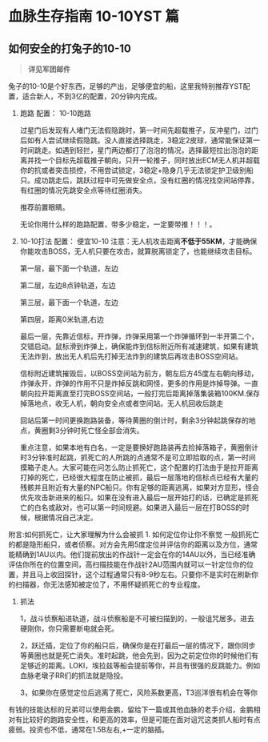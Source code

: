 # 血脉生存指南 10-10YST 篇

## 如何安全的打兔子的10-10

> **详见军团邮件**

兔子的10-10是个好东西，足够的产出，足够便宜的船，这里我特别推荐YST配置，适合新人，不到3亿的配置，20分钟内完成。

1. 跑路 配置： 10-10跑路

   过星门后发现有人堵门无法假隐跳时，第一时间先超载推子，反冲星门，过门后如有人尝试继续假隐跳。没人直接选择跳走，3稳定2皮球，通常能保证第一时间跳走。如遇到轻拦，星门两边都打了泡泡的情况，选择最短拉出泡泡的距离并找一个目标先超载推子朝向，只开一轮推子，同时放出ECM无人机并超载你的抗或者突击损控，不用尝试锁定，3稳定+隐身几乎无法锁定护卫级别船只。成功跳走后，跳跃过程中可先做安全点，没有红圈的情况找空间站停靠，有红圈的情况先跳安全点等待红圈消失。

   推荐前置眼睛。

   无论你用什么样的跑路配置，带多少稳定，一定要带推！！！。

2. 10-10打法 配置： 便宜10-10 注意：无人机攻击距离**不低于55KM**，才能确保你能攻击BOSS，无人机只要在攻击，就算脱离锁定了，也能继续攻击目标。

   第一层，最下面一个轨道，左边

   第二层，左边8点钟轨道，左边

   第三层，最下面一个轨道，左边

   第四层，距离0米轨道,右边

   最后一层，先靠近信标，开炸弹，炸弹采用第一个炸弹循环到一半开第二个，交错启动。鼠标滑到炸弹上，确保能炸到信标附近所有减速建筑，如果有建筑无法炸到，放出无人机后先打掉无法炸到的建筑后再攻击BOSS空间站。

   信标附近建筑摧毁后，以BOSS空间站为前方，朝左后方45度左右朝向移动，炸弹永开，炸弹的作用不只是炸掉反跳和网怪，更多的作用是炸掉导弹。一直朝向拉开距离直至打完BOSS空间站，一般打完后距离掉落集装箱100KM.保存掉落地点，收无人机，朝向安全点或者空间站。无人机回收后跳走

   回站后第一时间更换跑路装备，等待黄圈的倒计时，剩余3分钟起跳保存的地点，黄圈剩3分钟时死亡怪全部会消失。

   重点注意，如果本地有白名，一定是要换好跑路装再去捡掉落箱子，黄圈倒计时3分钟准时起跳，抓死亡的人所跳的点通常不是可立即拾取的点，第一时间摸箱子走人。大家可能在问怎么防止抓死亡，这个配置的打法由于是拉开距离打掉的死亡，已经很大程度在防止被抓，最后一层落地的信标点已经有大量的残骸并且附近有大量的NPC船只。你有足够的距离逃离，如果对方显形，怪会优先攻击新进来的船只。如果在没有进入最后一层开始打的话，已确定是抓死亡的白名或敌对，也可以第一时间规避。如果进入最后一层在打BOSS的时候，根据情况自己决定。

附言:如何抓死亡，让大家理解为什么会被抓 1. 如何定位你让你不察觉 一般抓死亡的都是隐形船只，或者侦察。对方会先用5度定位并评估你的距离以及方位，通常能精确到1AU以内。他们提前放出的作战针一定会在你的14AU以外，当已经准确评估你所在的位置空间，高扫描技能在作战针2AU范围内就可以一针定位你的位置，并且马上收回探针，这个过程通常只有8-9秒左右。只要你不是实时在刷新你的扫描器，你无法感知被定位了，不用怀疑抓死亡的专业程度。

1. 抓法

   1，战斗侦察船进轨道，战斗侦察船是不可被扫描到的，一般诅咒居多。进去硬刚你，你只需要断电就会死。

   2，跃迁插，定位了你的船只后，确保你是在打最后一层的情况下，跟你同步等黄圈也就是死亡消失。准时起跳，他会先到，因为之前定位你的时候他们有足够近的距离。LOKI，埃拉兹等船会提前等你，并且有很强的反跳能力。例如血脉老墩子RR们的抓法就是隐投。

   3，如果你在感觉定位后逃离了死亡，风险系数更高，T3巡洋很有机会在等你

有钱的技能达标的兄弟可以使用金鹏，留给下一篇或其他血脉的老手介绍，金鹏相对有比较好的跑路安全性，和更高的效率，但是可能在面对诅咒这类抓人船时有点疲弱。投资也不低，通常在1.5B左右,+一定的脑插。

